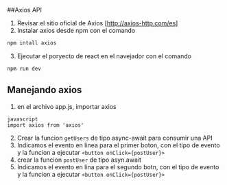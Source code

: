 ##Axios API
1. Revisar el sitio oficial de Axios [http://axios-http.com/es]
2. Instalar axios desde npm con el comando
```sh
npm intall axios
```
3. Ejecutar el poryecto de react en el navejador con el comando
```sh
npm run dev
```
## Manejando axios
1. en el archivo app.js, importar axios
```
javascript
import axios from 'axios'
```
2. Crear la funcion `getUsers` de tipo async-await para consumir una API
3. Indicamos el evento en linea para el primer boton, con el tipo de evento y la funcion a ejecutar `<button onClick={postUser}>`
4. crear la funcion `postUser` de tipo asyn.await 
5. Indicamos el evento en lina para el segundo botn, con el tipo de evento y la funcion a ejecutar `<button onClick={postUser}>`